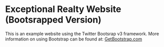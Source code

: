 # Exceptional Realty Website (Bootsrapped Version)

This is an example website using the Twitter Bootsrap v3 framework.
More information on using Bootstrap can be found at:
[GetBootstrap.com](http://getbootstrap.com)
